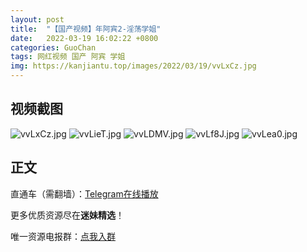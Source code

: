 ```yaml
---
layout: post
title:  "【国产视频】年阿宾2-淫荡学姐"
date:   2022-03-19 16:02:22 +0800
categories: GuoChan
tags: 网红视频 国产 阿宾 学姐
img: https://kanjiantu.top/images/2022/03/19/vvLxCz.jpg
---
```



## 视频截图

![vvLxCz.jpg](https://kanjiantu.top/images/2022/03/19/vvLxCz.jpg)
![vvLieT.jpg](https://kanjiantu.top/images/2022/03/19/vvLieT.jpg)
![vvLDMV.jpg](https://kanjiantu.top/images/2022/03/19/vvLDMV.jpg)
![vvLf8J.jpg](https://kanjiantu.top/images/2022/03/19/vvLf8J.jpg)
![vvLea0.jpg](https://kanjiantu.top/images/2022/03/19/vvLea0.jpg)

## 正文

直通车（需翻墙）：[Telegram在线播放](https://t.me/mimeijingxuan/200)

更多优质资源尽在**迷妹精选**！

唯一资源电报群：[点我入群](https://t.me/mimeijingxuan)


